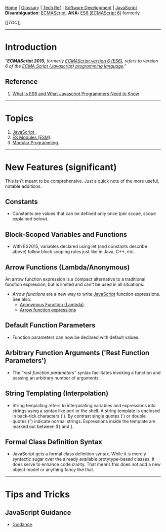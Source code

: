 [Home](/Slalom-LLC/Slalom-Consulting) | [Glossary](/Glossary) | [Tech Ref](/Tech-Ref) | [Software Development](/Tech-Ref/Software-Development) | [JavaScript](/Tech-Ref/Software-Development/JavaScript)
**Disambiguation:** [ECMAScript](/Tech-Ref/Software-Development/JavaScript/ECMAScript).
**AKA:** [ES6 (ECMAScript 6)](/Tech-Ref/Software-Development/JavaScript/ECMAScript/ECMAScript-2015/ES6-\(ECMAScript-version-6\)) formerly.

[[_TOC_]]

---
# Introduction
"_***ECMAScript 2015,*** formerly [ECMAScript version 6 (ES6)](/Tech-Ref/Software-Development/JavaScript/ECMAScript/ECMAScript-2015/ES6-\(ECMAScript-version-6\)), refers to version 6 of the [ECMA Script (Javascript) programming language](/Tech-Ref/Software-Development/JavaScript)._"

## Reference
1. [What Is ES6 and What Javascript Programmers Need to Know](https://www.makeuseof.com/tag/es6-javascript-programmers-need-know/)

---
# Topics
1. [JavaScript ](/Tech-Ref/Software-Development/JavaScript).
1. [ES Modules (ESM)](/Tech-Ref/Software-Development/JavaScript/Module-\(JavaScript\)/ESM-\(ES-Modules\)).
1. [Modular Programming](/Tech-Ref/Software-Development/Modular-Programming).

---
# New Features (significant)
This isn't meant to be comprehensive. Just a quick note of the more useful, notable additions.

## Constants
- Constants are values that can be defined only once (per scope, scope explained below).

## Block-Scoped Variables and Functions
- With ES2015, variables declared using let (and constants describe above) follow block scoping rules just like in Java, C++, etc.

## Arrow Functions (Lambda/Anonymous)
An arrow function expression is a compact alternative to a traditional function expression, but is limited and can't be used in all situations.

- _Arrow functions_ are a new way to write [JavaScript](/Tech-Ref/Software-Development/JavaScript) function expressions. See also:
   - [Anonymous Function (Lambda)](/Tech-Ref/Software-Development/Anonymous-Function).
   - [Arrow function expressions](https://developer.mozilla.org/en-US/docs/Web/JavaScript/Reference/Functions/Arrow_functions)

## Default Function Parameters
- Function parameters can now be declared with default values.

## Arbitrary Function Arguments ('Rest Function Parameters')
- The "_rest function parameters_" syntax facilitates invoking a function and passing an arbitrary number of arguments.

## String Templating (Interpolation)
- String templating refers to interpolating variables and expressions into strings using a syntax like perl or the shell. A string template is enclosed in back-tick characters (`). By contrast single quotes (') or double quotes (") indicate normal strings. Expressions inside the template are marked out between ${ and }.

## Formal Class Definition Syntax
- JavaScript gets a formal class definition syntax. While it is merely syntactic sugar over the already available protytype-based classes, it does serve to enhance code clarity. That means this does not add a new object model or anything fancy like that.

---
# Tips and Tricks

## JavaScript Guidance
- [Guidance](/Tech-Ref/Software-Development/JavaScript/ECMAScript/ECMAScript-2015/Guidance).
